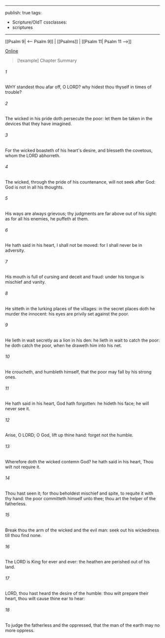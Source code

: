 

---
publish: true
tags:
  - Scripture/OldT
cssclasses:
  - scriptures
---
[[Psalm 9| <-- Psalm 9]] | [[Psalms]] | [[Psalm 11| Psalm 11 -->]]

[Online](https://churchofjesuschrist.org/study/scriptures/ot/ps/10?lang=eng)

>[!example] Chapter Summary
>
###### 1
WHY standest thou afar off, O LORD?  why hidest thou thyself in times of trouble?
###### 2
The wicked in his pride doth persecute the poor: let them be taken in the devices that they have imagined.
###### 3
For the wicked boasteth of his heart's desire, and blesseth the covetous, whom the LORD abhorreth.
###### 4
The wicked, through the pride of his countenance, will not seek after God: God is not in all his thoughts.
###### 5
His ways are always grievous; thy judgments are far above out of his sight: as for all his enemies, he puffeth at them.
###### 6
He hath said in his heart, I shall not be moved: for I shall never be in adversity.
###### 7
His mouth is full of cursing and deceit and fraud: under his tongue is mischief and vanity.
###### 8
He sitteth in the lurking places of the villages: in the secret places doth he murder the innocent: his eyes are privily set against the poor.
###### 9
He lieth in wait secretly as a lion in his den: he lieth in wait to catch the poor: he doth catch the poor, when he draweth him into his net.
###### 10
He croucheth, and humbleth himself, that the poor may fall by his strong ones.
###### 11
He hath said in his heart, God hath forgotten: he hideth his face; he will never see it.
###### 12
Arise, O LORD; O God, lift up thine hand: forget not the humble.
###### 13
Wherefore doth the wicked contemn God?  he hath said in his heart, Thou wilt not require it.
###### 14
Thou hast seen it; for thou beholdest mischief and spite, to requite it with thy hand: the poor committeth himself unto thee; thou art the helper of the fatherless.
###### 15
Break thou the arm of the wicked and the evil man: seek out his wickedness till thou find none.
###### 16
The LORD is King for ever and ever: the heathen are perished out of his land.
###### 17
LORD, thou hast heard the desire of the humble: thou wilt prepare their heart, thou wilt cause thine ear to hear:
###### 18
To judge the fatherless and the oppressed, that the man of the earth may no more oppress.



